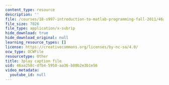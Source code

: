 ```yaml
---
content_type: resource
description: ''
file: /courses/18-s997-introduction-to-matlab-programming-fall-2011/46aa258cdfb45958aa36b80b2e3b1e56_jTS5ZmrrzMs.vtt
file_size: 7026
file_type: application/x-subrip
hide_download: true
hide_download_original: null
learning_resource_types: []
license: https://creativecommons.org/licenses/by-nc-sa/4.0/
ocw_type: OCWFile
resourcetype: Other
title: 3play caption file
uid: 46aa258c-dfb4-5958-aa36-b80b2e3b1e56
video_metadata:
  youtube_id: null
---
```

